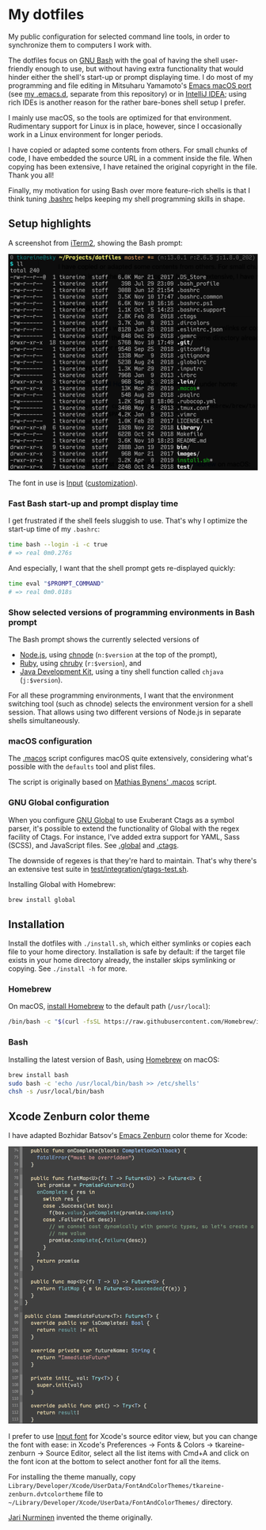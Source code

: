 # My dotfiles

My public configuration for selected command line tools, in order to
synchronize them to computers I work with.

The dotfiles focus on [GNU Bash] with the goal of having the shell
user-friendly enough to use, but without having extra functionality that
would hinder either the shell's start-up or prompt displaying time. I do
most of my programming and file editing in Mitsuharu Yamamoto's [Emacs
macOS port] (see [my .emacs.d], separate from this repository) or in
[IntelliJ IDEA]; using rich IDEs is another reason for the rather
bare-bones shell setup I prefer.

I mainly use macOS, so the tools are optimized for that
environment. Rudimentary support for Linux is in place, however, since I
occasionally work in a Linux environment for longer periods.

I have copied or adapted some contents from others. For small chunks of
code, I have embedded the source URL in a comment inside the file. When
copying has been extensive, I have retained the original copyright in
the file. Thank you all!

Finally, my motivation for using Bash over more feature-rich shells is
that I think tuning [.bashrc](.bashrc) helps keeping my shell
programming skills in shape.

## Setup highlights

A screenshot from [iTerm2], showing the Bash prompt:

<img src="https://github.com/tkareine/dotfiles/raw/master/images/bash-prompt-iterm2-input.png" title="My Bash prompt in iTerm2" alt="My Bash prompt in iTerm2" width="610">

The font in use is [Input][Input font]
([customization](https://input.fontbureau.com/download/index.html?size=14&language=python&theme=solarized-dark&family=InputMono&width=300&weight=400&line-height=1.1&a=ss&g=ss&i=serifs_round&l=serifs_round&zero=0&asterisk=height&braces=straight&preset=consolas&customize=please)).

### Fast Bash start-up and prompt display time

I get frustrated if the shell feels sluggish to use. That's why I
optimize the start-up time of my `.bashrc`:

``` bash
time bash --login -i -c true
# => real 0m0.276s
```

And especially, I want that the shell prompt gets re-displayed quickly:

``` bash
time eval "$PROMPT_COMMAND"
# => real 0m0.018s
```

### Show selected versions of programming environments in Bash prompt

The Bash prompt shows the currently selected versions of

* [Node.js], using [chnode] (`n:$version` at the top of the prompt),
* [Ruby], using [chruby] (`r:$version`), and
* [Java Development Kit], using a tiny shell function called `chjava`
  (`j:$version`).

For all these programming environments, I want that the environment
switching tool (such as chnode) selects the environment version for a
shell session. That allows using two different versions of Node.js in
separate shells simultaneously.

### macOS configuration

The [.macos](.macos) script configures macOS quite extensively,
considering what's possible with the `defaults` tool and plist files.

The script is originally based on [Mathias Bynens' .macos] script.

### GNU Global configuration

When you configure [GNU Global] to use Exuberant Ctags as a symbol
parser, it's possible to extend the functionality of Global with the
regex facility of Ctags. For instance, I've added extra support for
YAML, Sass (SCSS), and JavaScript files. See [.global](.globalrc) and
[.ctags](.ctags).

The downside of regexes is that they're hard to maintain. That's why
there's an extensive test suite in
[test/integration/gtags-test.sh](test/integration/gtags-test.sh).

Installing Global with Homebrew:

``` bash
brew install global
```

## Installation

Install the dotfiles with `./install.sh`, which either symlinks or
copies each file to your home directory. Installation is safe by
default: if the target file exists in your home directory already, the
installer skips symlinking or copying. See `./install -h` for more.

### Homebrew

On macOS, [install Homebrew][Homebrew install] to the default path
(`/usr/local`):

``` bash
/bin/bash -c "$(curl -fsSL https://raw.githubusercontent.com/Homebrew/install/HEAD/install.sh)"
```

### Bash

Installing the latest version of Bash, using [Homebrew] on macOS:

``` bash
brew install bash
sudo bash -c 'echo /usr/local/bin/bash >> /etc/shells'
chsh -s /usr/local/bin/bash
```

## Xcode Zenburn color theme

I have adapted Bozhidar Batsov's [Emacs Zenburn] color theme for Xcode:

<img src="https://github.com/tkareine/dotfiles/raw/master/images/xcode-tkareine-zenburn-input.png" title="Zenburn color theme for Xcode" alt="Zenburn color theme for Xcode" width="688">

I prefer to use [Input font] for Xcode's source editor view, but you can
change the font with ease: in Xcode's Preferences → Fonts & Colors →
tkareine-zenburn → Source Editor, select all the list items with Cmd+A
and click on the font icon at the bottom to select another font for all
the items.

For installing the theme manually, copy
`Library/Developer/Xcode/UserData/FontAndColorThemes/tkareine-zenburn.dvtcolortheme`
file to `~/Library/Developer/Xcode/UserData/FontAndColorThemes/`
directory.

[Jari Nurminen](http://kippura.org/zenburnpage/) invented the theme
originally.

[Emacs Zenburn]: https://github.com/bbatsov/zenburn-emacs
[Emacs macOS port]: https://bitbucket.org/mituharu/emacs-mac/src/master/
[GNU Bash]: https://www.gnu.org/software/bash/
[GNU Global]: https://www.gnu.org/software/global/
[Homebrew install]: https://docs.brew.sh/Installation
[Homebrew]: https://brew.sh/
[Input font]: http://input.fontbureau.com/
[IntelliJ IDEA]: https://www.jetbrains.com/idea/
[Java Development Kit]: https://openjdk.java.net/
[Mathias Bynens' .macos]: https://github.com/mathiasbynens/dotfiles/blob/master/.macos
[Node.js]: https://nodejs.org/en/
[Ruby]: https://www.ruby-lang.org/
[chnode]: https://github.com/tkareine/chnode
[chruby]: https://github.com/postmodern/chruby
[iTerm2]: https://www.iterm2.com/
[my .emacs.d]: https://github.com/tkareine/emacs.d
